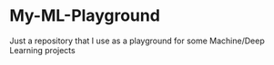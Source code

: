 # My-ML-Playground

Just a repository that I use as a playground for some Machine/Deep Learning projects
